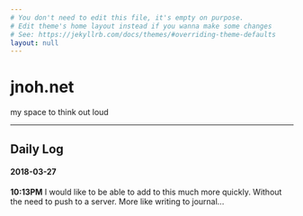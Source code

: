 ```yaml
---
# You don't need to edit this file, it's empty on purpose.
# Edit theme's home layout instead if you wanna make some changes
# See: https://jekyllrb.com/docs/themes/#overriding-theme-defaults
layout: null
---
```


# jnoh.net

my space to think out loud

---

## Daily Log


#### 2018-03-27

**10:13PM**
I would like to be able to add to this much more quickly. Without the need to push to a server. More like writing to journal...
